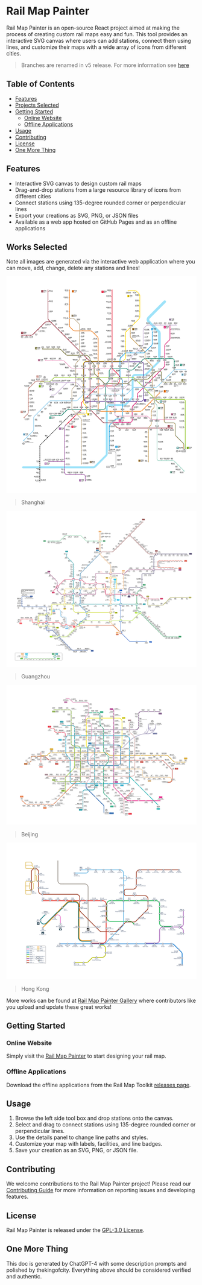 # Rail Map Painter

Rail Map Painter is an open-source React project aimed at making the process of creating custom rail maps easy and fun. This tool provides an interactive SVG canvas where users can add stations, connect them using lines, and customize their maps with a wide array of icons from different cities.

> Branches are renamed in v5 release. For more information see [here](./docs/developer-guide.md#rename-your-local-branches)

## Table of Contents

- [Features](#features)
- [Projects Selected](#works-selected)
- [Getting Started](#getting-started)
  - [Online Website](#online-website)
  - [Offline Applications](#offline-applications)
- [Usage](#usage)
- [Contributing](#contributing)
- [License](#license)
- [One More Thing](#one-more-thing)

## Features

- Interactive SVG canvas to design custom rail maps
- Drag-and-drop stations from a large resource library of icons from different cities
- Connect stations using 135-degree rounded corner or perpendicular lines
- Export your creations as SVG, PNG, or JSON files
- Available as a web app hosted on GitHub Pages and as an offline applications

## Works Selected

Note all images are generated via the interactive web application where you can move, add, change, delete any stations and lines!

![shanghai](https://raw.githubusercontent.com/railmapgen/rmp/refs/heads/main/docs/imgs/shanghai.png)

> Shanghai

![guangzhou](https://raw.githubusercontent.com/railmapgen/rmp/refs/heads/main/docs/imgs/guangzhou.png)

> Guangzhou

![beijing](https://raw.githubusercontent.com/railmapgen/rmp/refs/heads/main/docs/imgs/beijing.png)

> Beijing

![hongkong](https://raw.githubusercontent.com/railmapgen/rmp/refs/heads/main/docs/imgs/hongkong.png)

> Hong Kong

More works can be found at [Rail Map Painter Gallery](https://railmapgen.org/?app=rmp-gallery) where contributors like you upload and update these great works!

## Getting Started

### Online Website

Simply visit the [Rail Map Painter](https://railmapgen.org/?app=rmp) to start designing your rail map.

### Offline Applications

Download the offline applications from the Rail Map Toolkit [releases page](https://github.com/railmapgen/railmapgen.github.io/releases).

## Usage

1. Browse the left side tool box and drop stations onto the canvas.
2. Select and drag to connect stations using 135-degree rounded corner or perpendicular lines.
3. Use the details panel to change line paths and styles.
4. Customize your map with labels, facilities, and line badges.
5. Save your creation as an SVG, PNG, or JSON file.

## Contributing

We welcome contributions to the Rail Map Painter project! Please read our [Contributing Guide](./CONTRIBUTING.md) for more information on reporting issues and developing features.

## License

Rail Map Painter is released under the [GPL-3.0 License](./LICENSE).

## One More Thing

This doc is generated by ChatGPT-4 with some description prompts and polished by thekingofcity. Everything above should be considered verified and authentic.
